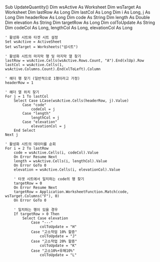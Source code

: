 Sub UpdateQuantity()
    Dim wsActive As Worksheet
    Dim wsTarget As Worksheet
    Dim lastRow As Long
    Dim lastCol As Long
    Dim i As Long, j As Long
    Dim headerRow As Long
    Dim code As String
    Dim length As Double
    Dim elevation As String
    Dim targetRow As Long
    Dim colToUpdate As String
    Dim codeCol As Long, lengthCol As Long, elevationCol As Long
    
    ' 활성화 시트와 타겟 시트 설정
    Set wsActive = ActiveSheet
    Set wsTarget = Worksheets("섬시트")
    
    ' 활성화 시트의 마지막 행 및 마지막 열 찾기
    lastRow = wsActive.Cells(wsActive.Rows.Count, "A").End(xlUp).Row
    lastCol = wsActive.Cells(1, wsActive.Columns.Count).End(xlToLeft).Column
    
    ' 헤더 행 찾기 (일반적으로 1행이라고 가정)
    headerRow = 1
    
    ' 헤더 열 위치 찾기
    For j = 1 To lastCol
        Select Case LCase(wsActive.Cells(headerRow, j).Value)
            Case "code"
                codeCol = j
            Case "length"
                lengthCol = j
            Case "elevation"
                elevationCol = j
        End Select
    Next j
    
    ' 활성화 시트의 데이터를 순회
    For i = 2 To lastRow
        code = wsActive.Cells(i, codeCol).Value
        On Error Resume Next
        length = wsActive.Cells(i, lengthCol).Value
        On Error GoTo 0
        elevation = wsActive.Cells(i, elevationCol).Value
        
        ' 타겟 시트에서 일치하는 code의 행 찾기
        targetRow = 0
        On Error Resume Next
        targetRow = Application.WorksheetFunction.Match(code, wsTarget.Columns("F"), 0)
        On Error GoTo 0
        
        ' 일치하는 행이 있을 경우
        If targetRow > 0 Then
            Select Case elevation
                Case "---"
                    colToUpdate = "H"
                Case "고소작업 10% 할증"
                    colToUpdate = "J"
                Case "고소작업 20% 할증"
                    colToUpdate = "K"
                Case "고소10%+유해10%"
                    colToUpdate = "L"
